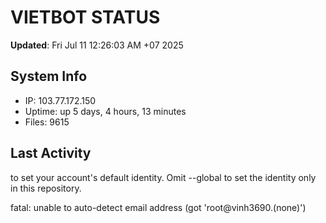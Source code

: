 # VIETBOT STATUS
**Updated**: Fri Jul 11 12:26:03 AM +07 2025

## System Info
- IP: 103.77.172.150
- Uptime: up 5 days, 4 hours, 13 minutes
- Files: 9615

## Last Activity

to set your account's default identity.
Omit --global to set the identity only in this repository.

fatal: unable to auto-detect email address (got 'root@vinh3690.(none)')
